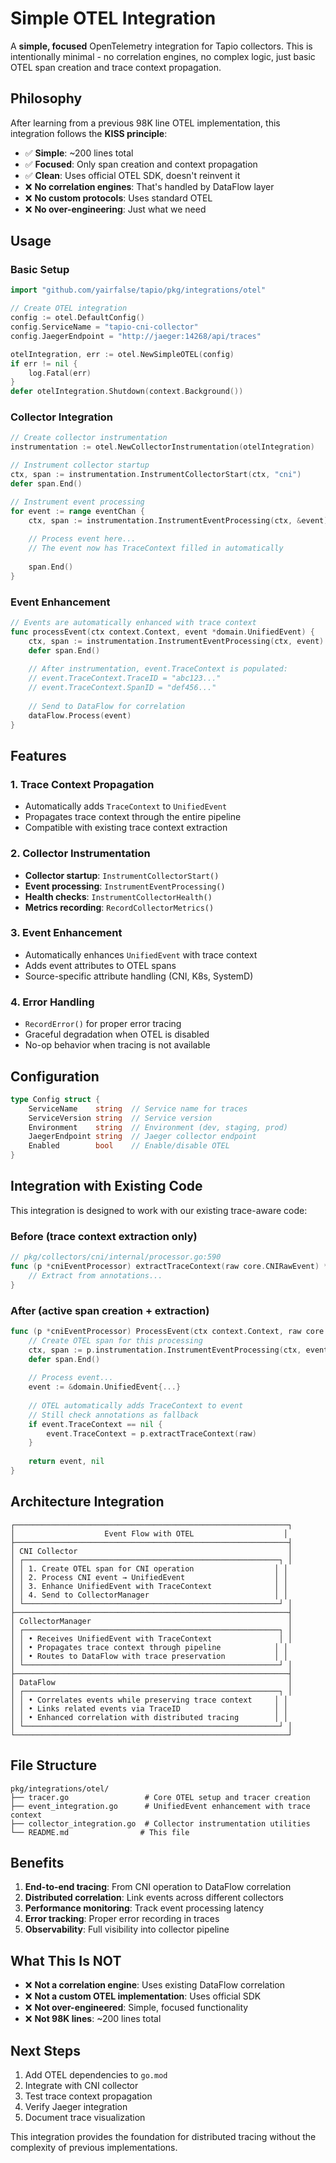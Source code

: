 # Simple OTEL Integration

A **simple, focused** OpenTelemetry integration for Tapio collectors. This is intentionally minimal - no correlation engines, no complex logic, just basic OTEL span creation and trace context propagation.

## Philosophy

After learning from a previous 98K line OTEL implementation, this integration follows the **KISS principle**:
- ✅ **Simple**: ~200 lines total
- ✅ **Focused**: Only span creation and context propagation  
- ✅ **Clean**: Uses official OTEL SDK, doesn't reinvent it
- ❌ **No correlation engines**: That's handled by DataFlow layer
- ❌ **No custom protocols**: Uses standard OTEL
- ❌ **No over-engineering**: Just what we need

## Usage

### Basic Setup

```go
import "github.com/yairfalse/tapio/pkg/integrations/otel"

// Create OTEL integration
config := otel.DefaultConfig()
config.ServiceName = "tapio-cni-collector"
config.JaegerEndpoint = "http://jaeger:14268/api/traces"

otelIntegration, err := otel.NewSimpleOTEL(config)
if err != nil {
    log.Fatal(err)
}
defer otelIntegration.Shutdown(context.Background())
```

### Collector Integration

```go
// Create collector instrumentation
instrumentation := otel.NewCollectorInstrumentation(otelIntegration)

// Instrument collector startup
ctx, span := instrumentation.InstrumentCollectorStart(ctx, "cni")
defer span.End()

// Instrument event processing
for event := range eventChan {
    ctx, span := instrumentation.InstrumentEventProcessing(ctx, &event)
    
    // Process event here...
    // The event now has TraceContext filled in automatically
    
    span.End()
}
```

### Event Enhancement

```go
// Events are automatically enhanced with trace context
func processEvent(ctx context.Context, event *domain.UnifiedEvent) {
    ctx, span := instrumentation.InstrumentEventProcessing(ctx, event)
    defer span.End()
    
    // After instrumentation, event.TraceContext is populated:
    // event.TraceContext.TraceID = "abc123..."
    // event.TraceContext.SpanID = "def456..."
    
    // Send to DataFlow for correlation
    dataFlow.Process(event)
}
```

## Features

### 1. Trace Context Propagation
- Automatically adds `TraceContext` to `UnifiedEvent`
- Propagates trace context through the entire pipeline
- Compatible with existing trace context extraction

### 2. Collector Instrumentation
- **Collector startup**: `InstrumentCollectorStart()`
- **Event processing**: `InstrumentEventProcessing()`
- **Health checks**: `InstrumentCollectorHealth()`
- **Metrics recording**: `RecordCollectorMetrics()`

### 3. Event Enhancement
- Automatically enhances `UnifiedEvent` with trace context
- Adds event attributes to OTEL spans
- Source-specific attribute handling (CNI, K8s, SystemD)

### 4. Error Handling
- `RecordError()` for proper error tracing
- Graceful degradation when OTEL is disabled
- No-op behavior when tracing is not available

## Configuration

```go
type Config struct {
    ServiceName    string  // Service name for traces
    ServiceVersion string  // Service version
    Environment    string  // Environment (dev, staging, prod)
    JaegerEndpoint string  // Jaeger collector endpoint
    Enabled        bool    // Enable/disable OTEL
}
```

## Integration with Existing Code

This integration is designed to work with our existing trace-aware code:

### Before (trace context extraction only)
```go
// pkg/collectors/cni/internal/processor.go:590
func (p *cniEventProcessor) extractTraceContext(raw core.CNIRawEvent) *domain.TraceContext {
    // Extract from annotations...
}
```

### After (active span creation + extraction)
```go
func (p *cniEventProcessor) ProcessEvent(ctx context.Context, raw core.CNIRawEvent) (*domain.UnifiedEvent, error) {
    // Create OTEL span for this processing
    ctx, span := p.instrumentation.InstrumentEventProcessing(ctx, event)
    defer span.End()
    
    // Process event...
    event := &domain.UnifiedEvent{...}
    
    // OTEL automatically adds TraceContext to event
    // Still check annotations as fallback
    if event.TraceContext == nil {
        event.TraceContext = p.extractTraceContext(raw)
    }
    
    return event, nil
}
```

## Architecture Integration

```
┌─────────────────────────────────────────────────────────────┐
│                    Event Flow with OTEL                    │
├─────────────────────────────────────────────────────────────┤
│ CNI Collector                                               │
│ ┌─────────────────────────────────────────────────────────┐ │
│ │ 1. Create OTEL span for CNI operation                  │ │
│ │ 2. Process CNI event → UnifiedEvent                    │ │
│ │ 3. Enhance UnifiedEvent with TraceContext              │ │
│ │ 4. Send to CollectorManager                            │ │
│ └─────────────────────────────────────────────────────────┘ │
├─────────────────────────────────────────────────────────────┤
│ CollectorManager                                            │
│ ┌─────────────────────────────────────────────────────────┐ │
│ │ • Receives UnifiedEvent with TraceContext               │ │
│ │ • Propagates trace context through pipeline            │ │
│ │ • Routes to DataFlow with trace preservation           │ │
│ └─────────────────────────────────────────────────────────┘ │
├─────────────────────────────────────────────────────────────┤
│ DataFlow                                                    │
│ ┌─────────────────────────────────────────────────────────┐ │
│ │ • Correlates events while preserving trace context     │ │
│ │ • Links related events via TraceID                     │ │
│ │ • Enhanced correlation with distributed tracing        │ │
│ └─────────────────────────────────────────────────────────┘ │
└─────────────────────────────────────────────────────────────┘
```

## File Structure

```
pkg/integrations/otel/
├── tracer.go                 # Core OTEL setup and tracer creation
├── event_integration.go      # UnifiedEvent enhancement with trace context  
├── collector_integration.go  # Collector instrumentation utilities
└── README.md                # This file
```

## Benefits

1. **End-to-end tracing**: From CNI operation to DataFlow correlation
2. **Distributed correlation**: Link events across different collectors
3. **Performance monitoring**: Track event processing latency
4. **Error tracking**: Proper error recording in traces
5. **Observability**: Full visibility into collector pipeline

## What This Is NOT

- ❌ **Not a correlation engine**: Uses existing DataFlow correlation
- ❌ **Not a custom OTEL implementation**: Uses official SDK
- ❌ **Not over-engineered**: Simple, focused functionality
- ❌ **Not 98K lines**: ~200 lines total

## Next Steps

1. Add OTEL dependencies to `go.mod`
2. Integrate with CNI collector
3. Test trace context propagation
4. Verify Jaeger integration
5. Document trace visualization

This integration provides the foundation for distributed tracing without the complexity of previous implementations.